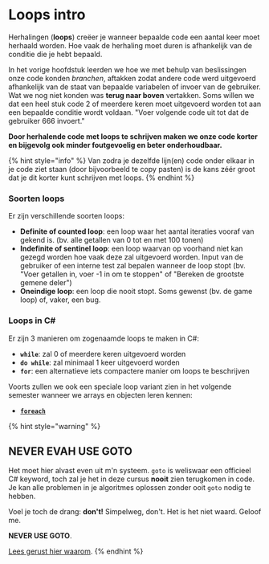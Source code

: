 # Loops intro

Herhalingen \(**loops**\) creëer je wanneer bepaalde code een aantal keer moet herhaald worden. Hoe vaak de herhaling moet duren is afhankelijk van de conditie die je hebt bepaald.

In het vorige hoofdstuk leerden we hoe we met behulp van beslissingen onze code konden _branchen_, aftakken zodat andere code werd uitgevoerd afhankelijk van de staat van bepaalde variabelen of invoer van de gebruiker. Wat we nog niet konden was **terug naar boven** vertakken. Soms willen we dat een heel stuk code 2 of meerdere keren moet uitgevoerd worden tot aan een bepaalde conditie wordt voldaan. "Voer volgende code uit tot dat de gebruiker 666 invoert."

**Door herhalende code met loops te schrijven maken we onze code korter en bijgevolg ook minder foutgevoelig en beter onderhoudbaar.**

{% hint style="info" %}
Van zodra je dezelfde lijn\(en\) code onder elkaar in je code ziet staan \(door bijvoorbeeld te copy pasten\) is de kans zéér groot dat je dit korter kunt schrijven met loops.
{% endhint %}

### Soorten loops

Er zijn verschillende soorten loops:

* **Definite of counted loop**: een loop waar het aantal iteraties vooraf van gekend is. \(bv. alle getallen van 0 tot en met 100 tonen\)
* **Indefinite of sentinel loop**: een loop waarvan op voorhand niet kan gezegd worden hoe vaak deze zal uitgevoerd worden. Input van de gebruiker of een interne test zal bepalen wanneer de loop stopt \(bv. "Voer getallen in, voer -1 in om te stoppen" of "Bereken de grootste gemene deler"\)
* **Oneindige loop**: een loop die nooit stopt. Soms gewenst \(bv. de game loop\) of, vaker, een bug.

### Loops in C\#

Er zijn 3 manieren om zogenaamde loops te maken in C\#:

* **`while`**: zal 0 of meerdere keren uitgevoerd worden
* **`do while`**: zal minimaal 1 keer uitgevoerd worden
* **`for`**: een alternatieve iets compactere manier om loops te beschrijven

Voorts zullen we ook een speciale loop variant zien in het volgende semester wanneer we arrays en objecten leren kennen:

* [**`foreach`**](../../semester-2-oop/h11-datastructuren/3_foreach.md)

{% hint style="warning" %}
## NEVER EVAH USE GOTO

Het moet hier alvast even uit m'n systeem. `goto` is weliswaar een officieel C\# keyword, toch zal je het in deze cursus **nooit** zien terugkomen in code. Je kan alle problemen in je algoritmes oplossen zonder ooit `goto` nodig te hebben.

Voel je toch de drang: **don't!** Simpelweg, don't. Het is het niet waard. Geloof me.

**NEVER USE GOTO**.

[Lees gerust hier waarom](https://stackoverflow.com/questions/3517726/what-is-wrong-with-using-goto).
{% endhint %}

